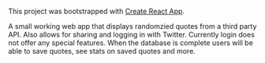 This project was bootstrapped with [Create React App](https://github.com/facebookincubator/create-react-app).

A small working web app that displays randomzied quotes from a third party API.
Also allows for sharing and logging in with Twitter. Currently login does not offer any special features.
When the database is complete users will be able to save quotes, see stats on saved quotes and more.

